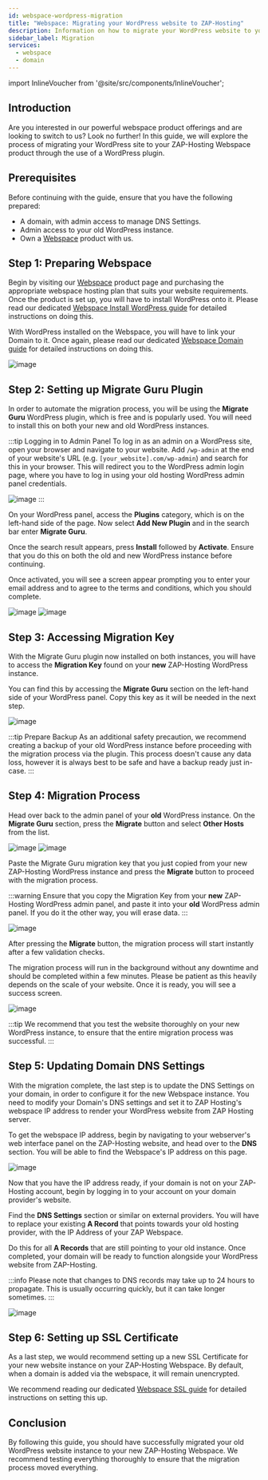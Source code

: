 ```yaml
---
id: webspace-wordpress-migration
title: "Webspace: Migrating your WordPress website to ZAP-Hosting"
description: Information on how to migrate your WordPress website to your webspace from ZAP-Hosting - ZAP-Hosting.com documentation
sidebar_label: Migration
services:
  - webspace
  - domain
---
```


import InlineVoucher from '@site/src/components/InlineVoucher';

## Introduction

Are you interested in our powerful webspace product offerings and are looking to switch to us? Look no further! In this guide, we will explore the process of migrating your WordPress site to your ZAP-Hosting Webspace product through the use of a WordPress plugin.

<InlineVoucher />

## Prerequisites

Before continuing with the guide, ensure that you have the following prepared:
- A domain, with admin access to manage DNS Settings.
- Admin access to your old WordPress instance.
- Own a [Webspace](https://zap-hosting.com/en/shop/product/webspace/) product with us.

## Step 1: Preparing Webspace

Begin by visiting our [Webspace](https://zap-hosting.com/en/shop/product/webspace/) product page and purchasing the appropriate webspace hosting plan that suits your website requirements. Once the product is set up, you will have to install WordPress onto it. Please read our dedicated [Webspace Install WordPress guide](webspace-wordpress.md) for detailed instructions on doing this.

With WordPress installed on the Webspace, you will have to link your Domain to it. Once again, please read our dedicated [Webspace Domain guide](webspace-adddomain.md) for detailed instructions on doing this.

![image](https://screensaver01.zap-hosting.com/index.php/s/Qa3mmmQtTybNgGj/preview)


## Step 2: Setting up Migrate Guru Plugin

In order to automate the migration process, you will be using the **Migrate Guru** WordPress plugin, which is free and is popularly used. You will need to install this on both your new and old WordPress instances.

:::tip Logging in to Admin Panel
To log in as an admin on a WordPress site, open your browser and navigate to your website. Add `/wp-admin` at the end of your website's URL (e.g. `[your_website].com/wp-admin`) and search for this in your browser. This will redirect you to the WordPress admin login page, where you have to log in using your old hosting WordPress admin panel credentials.

![image](https://screensaver01.zap-hosting.com/index.php/s/zwzRyGJwEJMNPGQ/preview)
:::

On your WordPress panel, access the **Plugins** category, which is on the left-hand side of the page. Now select **Add New Plugin** and in the search bar enter **Migrate Guru**.

Once the search result appears, press **Install** followed by **Activate**. Ensure that you do this on both the old and new WordPress instance before continuing.

Once activated, you will see a screen appear prompting you to enter your email address and to agree to the terms and conditions, which you should complete.

![image](https://screensaver01.zap-hosting.com/index.php/s/SXYGfpWJTwNyYjJ/preview)
![image](https://i.imgur.com/ea8Uj3b.png/preview)

## Step 3: Accessing Migration Key

With the Migrate Guru plugin now installed on both instances, you will have to access the **Migration Key** found on your **new** ZAP-Hosting WordPress instance. 

You can find this by accessing the **Migrate Guru** section on the left-hand side of your WordPress panel. Copy this key as it will be needed in the next step.

![image](https://screensaver01.zap-hosting.com/index.php/s/g3X9fMrqoWyfwtN/preview)

:::tip Prepare Backup
As an additional safety precaution, we recommend creating a backup of your old WordPress instance before proceeding with the migration process via the plugin. This process doesn't cause any data loss, however it is always best to be safe and have a backup ready just in-case.
:::

## Step 4: Migration Process

Head over back to the admin panel of your **old** WordPress instance. On the **Migrate Guru** section, press the **Migrate** button and select **Other Hosts** from the list.

![image](https://screensaver01.zap-hosting.com/index.php/s/x6ctdxnL2mdpTt5/preview)
![image](https://i.imgur.com/vte7LzG.png/preview)

Paste the Migrate Guru migration key that you just copied from your new ZAP-Hosting WordPress instance and press the **Migrate** button to proceed with the migration process.

:::warning
Ensure that you copy the Migration Key from your **new** ZAP-Hosting WordPress admin panel, and paste it into your **old** WordPress admin panel. If you do it the other way, you will erase data.
:::

![image](https://screensaver01.zap-hosting.com/index.php/s/7nEr2L48PKCDXrj/preview)

After pressing the **Migrate** button, the migration process will start instantly after a few validation checks. 

The migration process will run in the background without any downtime and should be completed within a few minutes. Please be patient as this heavily depends on the scale of your website. Once it is ready, you will see a success screen.

![image](https://screensaver01.zap-hosting.com/index.php/s/YHSAwLkCjWBHsHT/preview)

:::tip
We recommend that you test the website thoroughly on your new WordPress instance, to ensure that the entire migration process was successful.
:::

## Step 5: Updating Domain DNS Settings

With the migration complete, the last step is to update the DNS Settings on your domain, in order to configure it for the new Webspace instance. You need to modify your Domain's DNS settings and set it to ZAP Hosting's webspace IP address to render your WordPress website from ZAP Hosting server.

To get the webspace IP address, begin by navigating to your webserver's web interface panel on the ZAP-Hosting website, and head over to the **DNS** section. You will be able to find the Webspace's IP address on this page.

![image](https://screensaver01.zap-hosting.com/index.php/s/pd8iQdXsd8Kaobd/preview)

Now that you have the IP address ready, if your domain is not on your ZAP-Hosting account, begin by logging in to your account on your domain provider's website.

Find the **DNS Settings** section or similar on external providers. You will have to replace your existing **A Record** that points towards your old hosting provider, with the IP Address of your ZAP Webspace. 

Do this for all **A Records** that are still pointing to your old instance. Once completed, your domain will be ready to function alongside your WordPress website from ZAP-Hosting.

:::info
Please note that changes to DNS records may take up to 24 hours to propagate. This is usually occurring quickly, but it can take longer sometimes.
:::

![image](https://screensaver01.zap-hosting.com/index.php/s/P93CG3MLJc2DL3i/preview)

## Step 6: Setting up SSL Certificate

As a last step, we would recommend setting up a new SSL Certificate for your new website instance on your ZAP-Hosting Webspace. By default, when a domain is added via the webspace, it will remain unencrypted.

We recommend reading our dedicated [Webspace SSL guide](webspace-plesk-ssl.md) for detailed instructions on setting this up.

## Conclusion

By following this guide, you should have successfully migrated your old WordPress website instance to your new ZAP-Hosting Webspace. We recommend testing everything thoroughly to ensure that the migration process moved everything.
